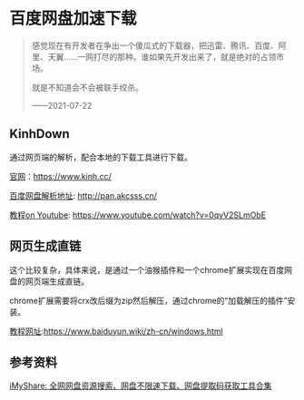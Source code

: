 # 百度网盘加速下载

> 感觉现在有开发者在争出一个傻瓜式的下载器，把迅雷、腾讯、百度、阿里、天翼……一网打尽的那种。谁如果先开发出来了，就是绝对的占领市场。
>
> 就是不知道会不会被联手绞杀。
>
> ——2021-07-22

## KinhDown

通过网页端的解析，配合本地的下载工具进行下载。

[官网](https://www.kinh.cc/)：https://www.kinh.cc/

[百度网盘解析地址](http://pan.akcsss.cn/): http://pan.akcsss.cn/

[教程on Youtube](https://www.youtube.com/watch?v=0qyV2SLmObE): https://www.youtube.com/watch?v=0qyV2SLmObE

## 网页生成直链

这个比较复杂，具体来说，是通过一个油猴插件和一个chrome扩展实现在百度网盘的网页端生成直链。

chrome扩展需要将crx改后缀为zip然后解压，通过chrome的“加载解压的插件”安装。

[教程网址](https://www.baiduyun.wiki/zh-cn/windows.html):https://www.baiduyun.wiki/zh-cn/windows.html

## 参考资料

[iMyShare: 全网网盘资源搜索、网盘不限速下载、网盘提取码获取工具合集](https://imyshare.com/article/30/)
